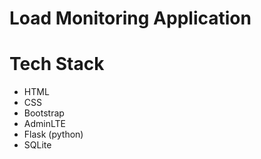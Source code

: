 # Load Monitoring Application

# Tech Stack
- HTML
- CSS
- Bootstrap
- AdminLTE
- Flask (python)
- SQLite


